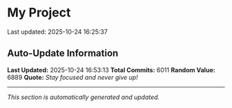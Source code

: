 # My Project


Last updated: 2025-10-24 16:25:37


































































































































































































































































































































































































































































































































































































































































































































































































































































































































































































































































































































































































































































































































































































































































































































































































































































































































































































































































































































































































































































































































































































































































































































































































































































































































































































































































































































































































































































































































































































































































































































































































































































































































































































































































































































































































































































































































































































































































































































































































































































































































































































































































































































































































































































































































































































































































































































































































































































































































































































































































































































































































































































































































































































































































































































































































































































































































































































































































































































































































































































































































































































































































































































































































































































































































































































































































## Auto-Update Information

**Last Updated:** 2025-10-24 16:53:13
**Total Commits:** 6011
**Random Value:** 6889
**Quote:** _Stay focused and never give up!_

---
_This section is automatically generated and updated._
